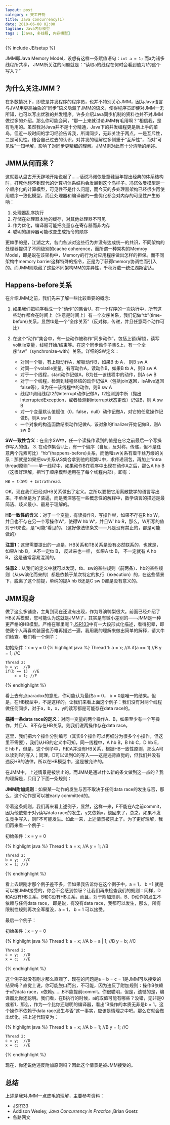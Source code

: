 ```yaml
---
layout: post
category : 天工开物 
title: Java Concurrency(1)
date: 2010-06-08 02:00
tagline: Java内存模型
tags : [Java, 多线程, 内存模型]
---
```

{% include JB/setup %}

JMM即Java Memory Model，设想有这样一条赋值语句：`int a = 1;` 而a为诸多线程所共享， JMM所关注的问题就是：“读取a的线程在何时会看到值为1的这个写入？”

## 为什么关注JMM？
在多数情况下，即使是并发程序的程序员，也并不特别关心JMM，因为Java语言与JVM用更高抽象的“同步”语义隐藏了JMM的语义，使得程序员即便对JMM一无所知，也可以写出优雅的并发程序。许多介绍Java同步机制的资料也并不对JMM做过多的介绍。那么你可能会问，“那一上来就讨论JMM有毛用啊？”相信我，是有毛用的。虽然我对Java并不是十分精通，Java下的并发编程更是新上手的菜鸟，但近一段时间的学习经验告诉我，所谓同步，无非关注于两点，一是互斥性，二是可见性。结合自己过去的认识，对并发的理解过多侧重于“互斥性”，而对“可见性”一知半解，影响了对同步更精细的理解。JMM则对此有十分清晰的阐述。

## JMM从何而来？
这就要从盘古开天辟地开始说起了……话说冯诺依曼童鞋当年提出经典的体系结构时，打死他想不到现代的计算机体系结构会发展到这个鸟样子。冯诺依曼模型是一个顺序化的计算模型，可见性不是什么问题，而今天的多处理器架构已经很少再使用顺序一致化模型，而且处理器和编译器的一些优化都会对内存的可见性产生影响：

1. 处理器乱序执行
2. 存储在处理器本地的缓存，对其他处理器不可见
3. 作为优化，编译器可能把变量存在寄存器而非内存
4. 聪明的编译器可能改变生成指令的顺序

更棘手的是，江湖之大，各门各派对这些行为并没有达成统一的共识，不同架构的处理器提供了不同级别的cache coherence，而所谓一种架构的Memroy Model，即是说在该架构中，Memory的行为对应用程序做出怎样的担保。而不同架构中memory barrier这样特殊的指令，正是为了获得memory协调性而引入的。而JMM则隐藏了这些不同架构MM的差异性，千秋万载一统江湖斯密达。

## Happens-before关系
在介绍JMM之前，我们先来了解一些比较重要的概念:

1. 如果我们把程序看成一个“动作”的集合U，在一个程序的一次执行中，所有这些动作都会在时间上（注意是时间上）有一个次序关系，我们记做“tb”(time-before)关系，显然tb是一个“全序关系”（反对称，传递，并且任意两个动作可比）
2. 在这个“动作”集合中，有一些动作被称作“同步动作”，包括上锁/解锁，读写volitile变量，线程开始/结束等。在这个同步动作子集S上，有一个全序“sw”（synchronize-with）关系。详细的SW定义：

    * 对同一个锁，有上锁动作A，解锁动作B，如果B tb A， 则B sw A
    * 对同一个volatile变量，有写动作A，读动作B，如果B tb A，则B sw A
    * 对于一个线程，start动作记做A，B为任一该线程中的动作，则A sw B
    * 对于一个线程，检测到线程终结的动作记做A（包括join返回，isAlive返回false等），B为任一该线程中的动作，则B sw A 
    * 线程t1调用线程t2的interrupt动作记做A，t2检测到中断（抛出InterruptedException，或者检测到interrupt状态更改）记做B，则 A sw B
    * 对一个变量默认值赋值（0，false，null）动作记做A，对它的任意操作记做B，则A sw B
    * 一个对象的构造函数结束动作记做A，该对象的finalizer开始记做B，则A sw B

**SW一致性含义**：在全序SW中，任一个读操作读到的值是在它之前最后一个写操作写入的值。
3. 在动作集合U上，有一个偏序（自反，反对称，传递，但不是任意两个元素可比）“hb”(happens-before)关系，而他和sw关系有着千丝万缕的关系：那就是如果把sw关系从S集合拿到他的超集U中，求传递闭包，再加上“intra thread原则”——单一线程中，如果动作B在程序中出现在动作A之后，那么A hb B（这很好理解，相当于顺序模型运用在了每个线程内部）。即有：  
    
    HB = t(SW) + IntraThread.

OK，现在我们已经对HB关系做出了定义。之所以要把它用离散数学的语言写出来，不单单是为了装逼，而是我深感在一些概念性的解释中，数学语言的描述是最简洁、歧义最小、最易于理解的。

**HB一致性的含义**：对于一个变量，有读操作R，写操作W，如果不存在R hb W，并且也不存在另一个写操作W’，使得W hb W‘，并且W’ hb R，那么，W所写的值对于R来说，是“可能”看见的。（这好像法律条文——凡是没有禁止的，都是可能做的）
 
**注意1**：这里需要提出的一点是，HB关系和TB关系是没有必然联系的，也就是，如果A hb B， A不一定tb B， 反过来也一样， 如果A tb B， 不一定就有 A hb B， 这是通常容易混淆的。

**注意2**：从我们的定义中就可以发现，tb、sw的某些规则（前两条）、hb的某些规则（从sw演化而来的）都是依赖于某次特定的执行（execution）的，在这些情景下，脱离了这个前提，单纯的提A hb B还是C sw D都是没有意义的。

## JMM现身
做了这么多铺垫，主角到现在还没有出现，作为导演鸭梨很大。前面已经介绍了HB关系模型，您可能认为这就是JMM了，其实是有微小差别的——JMM是一种更严格的HB模型。严格在哪里呢？[JSR133][]中有一大段形式化描述，看得犯晕，即使我个人再喜欢装逼也万难再描述一遍，我用我的理解来做出简单的解释，请大牛们检查。我们看一个例子：

初始条件：x = y = 0
{% highlight java %}
    Thread 1:
    a = x; //A
    if(a == 1)  //B
        y = 1;  //C

    Thread 2:
    b = y;  //D
    if(b == 1)  //E
        x = 1; //F
{% endhighlight %}      

看上去有点paradox的意思，你可能认为最终a = 0， b = 0是唯一的结果。但是，在HB模型中，不是这样的。让我们来看上面这个例子：我们没有对两个线程做任何同步，对于a，b，x，y的读写都是可能存在data race的。

**插播一条data race的定义**：对同一变量的两个操作A、B，如果至少有一个写操作，并且A、B不存在HB关系，则我们说两操作存在data race。

这里，我们把六个操作分别编号（其实6个操作可以再细分为很多个小操作，但这里不需要），我们从HB的定义中可知，同一线程中，A hb B，B hb C，D hb E， E hb F，但是，这个例子中，F和A并没有HB关系，根据HB一致性原则，那么A可以读到F的写入；同理，D可以读到C的写入——这是违背直觉的，但我们并没有违反HB的法律。所以在HB模型中，这是被允许的。

在JMM中，上述情景是被禁止的。而JMM是通过什么新的条文做到这一点的？我的理解是，只用了下面一条规则：

**JMM附加规则**：如果某一动作的发生与否不取决于任何data race的发生与否，那么，这个动作是可以被early committed的。

带着这条规则，我们再来看上述例子，显然，这样一来，F不能在A之前commit，因为他依赖于对y读写data race的发生，y又依赖x，绕回来了，总之，如果不发生竞争写入，则F不可能发生。如此一来，上述情景被禁止了。为了更好理解，我们再来看一个例子：

初始条件：x = y = 0

{% highlight java %}
    Thread 1:
    a = x; //A
    y = 1;  //B

    Thread 2:
    b = y;  //C
    x = 1; //D
{% endhighlight %}
    
看上去跟刚才那个例子差不多，但如果我告诉你在这个例子中，a = 1， b =1 就是可以被JMM接受的，你会不会感到惊讶？让我们再来检查我们的规则：同样，D和A没有HB关系，B和C没有HB关系，而且，对于附加规则，B、D动作的发生不依赖与任何data race， 即是说，有没有data race，我都可以发生，那么，所有限制性规则再次全军覆没，a = 1， b = 1 可以接受。

最后一个例子：

初始条件：x = y = 0

{% highlight java %}
    Thread 1:
    a = x;  //A
    b = a | 1;  //B
    y = b;  //C

    Thread 2:
    c = y;  //D
    x = c;  //E
{% endhighlight %}
    
这个例子就没有刚才那么直观了，现在的问题是a = b = c = 1是JMM可以接受的结果吗？直觉上说，你可能脱口而出，不可能，因为违反了附加规则：操作B依赖于x的data race，x依赖y……B不能提前commit。你很聪明，但是，遗憾的是，编译器比你还聪明。我们看，在B执行的时候，a的取值可能有哪些？没错，无非是0或者1，那么，作为一个比你还聪明的编译器，看出“B操作的本质无非是b = 1，这个操作不依赖于data race发生与否”这一事实，应该是情理之中吧。那么它就会做出优化，把上述代码变为：

{% highlight java %}
    Thread 1:
    a = x;  //A
    b = 1;  //B
    y = 1;  //C

    Thread 2:
    c = y;  //D
    x = c;  //E
{% endhighlight %}
    
现在，你还说他违反附加原则吗？因此这个情景是被JMM接受的。

 
## 总结
上述是我对JMM一点皮毛的理解，主要参考资料：

* [JSR133][]
* Addison Wesley, *Java Concurrency in Practice* ,Brian Goetz
* 各路网文

[JSR133]: http://jcp.org/jsr/detail/133.jsp "JSR 133 - Java Community Process Program"
